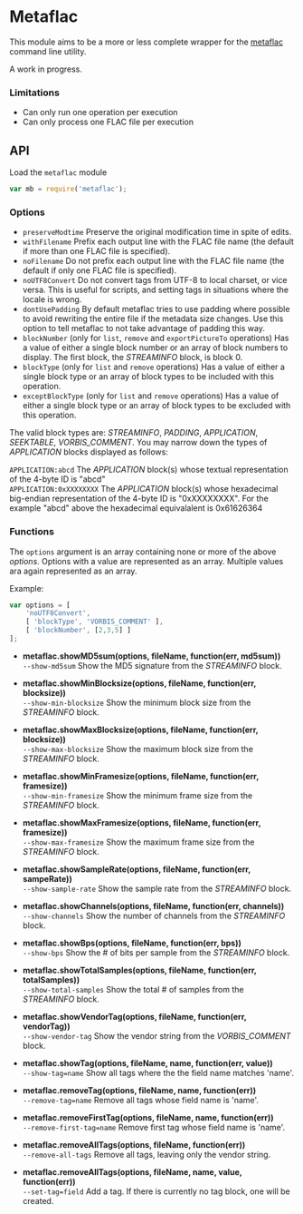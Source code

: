 Metaflac
========

This module aims to be a more or less complete wrapper for the
[metaflac][metaflac] command line utility. 

A work in progress.

### Limitations

 - Can only run one operation per execution
 - Can only process one FLAC file per execution


API
---

Load the `metaflac` module

```javascript
var mb = require('metaflac');
```

### Options

 - `preserveModtime` Preserve the original modification time in spite of edits. 
 - `withFilename` Prefix each output line with the FLAC file name (the default if more than one FLAC file is specified). 
 - `noFilename` Do not prefix each output line with the FLAC file name (the default if only one FLAC file is specified). 
 - `noUTF8Convert` Do not convert tags from UTF-8 to local charset, or vice versa. This is useful for scripts, and setting tags in situations where the locale is wrong. 
 - `dontUsePadding` By default metaflac tries to use padding where possible to avoid rewriting the entire file if the metadata size changes. Use this option to tell metaflac to not take advantage of padding this way.
 - `blockNumber` (only for `list`, `remove` and  `exportPictureTo` operations) Has a value of either a single block number or an array of block numbers to display. The first block, the _STREAMINFO_ block, is block 0.
 - `blockType` (only for `list` and `remove` operations) Has a value of either a single block type or an array of block types to be included with this operation.
 - `exceptBlockType` (only for `list` and `remove` operations) Has a value of either a single block type or an array of block types to be excluded with this operation.

The valid block types are: _STREAMINFO_, _PADDING_, _APPLICATION_, _SEEKTABLE_, _VORBIS_COMMENT_. You may narrow down the types of _APPLICATION_ blocks displayed as follows:

`APPLICATION:abcd` The _APPLICATION_ block(s) whose textual representation of the 4-byte ID is "abcd"  
`APPLICATION:0xXXXXXXXX` The _APPLICATION_ block(s) whose hexadecimal big-endian representation of the 4-byte ID is "0xXXXXXXXX". For the example "abcd" above the hexadecimal equivalalent is 0x61626364 

### Functions

The `options` argument is an array containing none or more of the above _options_. Options with a value are represented as an array. Multiple values ara again represented as an array.

Example:

```javascript
var options = [
	'noUTF8Convert', 
	[ 'blockType', 'VORBIS_COMMENT' ], 
	[ 'blockNumber', [2,3,5] ]
];
```

 - __metaflac.showMD5sum(options, fileName, function(err, md5sum))__  
   `--show-md5sum` Show the MD5 signature from the _STREAMINFO_ block. 

 - __metaflac.showMinBlocksize(options, fileName, function(err, blocksize))__  
  `--show-min-blocksize` Show the minimum block size from the _STREAMINFO_ block. 

 - __metaflac.showMaxBlocksize(options, fileName, function(err, blocksize))__  
   `--show-max-blocksize` Show the maximum block size from the _STREAMINFO_ block. 

 - __metaflac.showMinFramesize(options, fileName, function(err, framesize))__  
   `--show-min-framesize` Show the minimum frame size from the _STREAMINFO_ block. 

 - __metaflac.showMaxFramesize(options, fileName, function(err, framesize))__  
   `--show-max-framesize` Show the maximum frame size from the _STREAMINFO_ block. 

 - __metaflac.showSampleRate(options, fileName, function(err, sampeRate))__  
   `--show-sample-rate` Show the sample rate from the _STREAMINFO_ block. 

 - __metaflac.showChannels(options, fileName, function(err, channels))__  
   `--show-channels` Show the number of channels from the _STREAMINFO_ block. 

 - __metaflac.showBps(options, fileName, function(err, bps))__  
   `--show-bps` Show the # of bits per sample from the _STREAMINFO_ block. 

 - __metaflac.showTotalSamples(options, fileName, function(err, totalSamples))__  
   `--show-total-samples` Show the total # of samples from the _STREAMINFO_ block. 

 - __metaflac.showVendorTag(options, fileName, function(err, vendorTag))__  
   `--show-vendor-tag` Show the vendor string from the _VORBIS_COMMENT_ block. 

 - __metaflac.showTag(options, fileName, name, function(err, value))__  
   `--show-tag=name` Show all tags where the the field name matches 'name'. 

 - __metaflac.removeTag(options, fileName, name, function(err))__  
   `--remove-tag=name` Remove all tags whose field name is 'name'. 

 - __metaflac.removeFirstTag(options, fileName, name, function(err))__  
   `--remove-first-tag=name` Remove first tag whose field name is 'name'. 

 - __metaflac.removeAllTags(options, fileName, function(err))__  
   `--remove-all-tags` Remove all tags, leaving only the vendor string. 

 - __metaflac.removeAllTags(options, fileName, name, value, function(err))__  
   `--set-tag=field` Add a tag. If there is currently no tag block, one will be created. 

[metaflac]: http://flac.sourceforge.net/documentation_tools_metaflac.html
